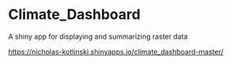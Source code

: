 # Climate_Dashboard
A shiny app for displaying and summarizing raster data

https://nicholas-kotlinski.shinyapps.io/climate_dashboard-master/
